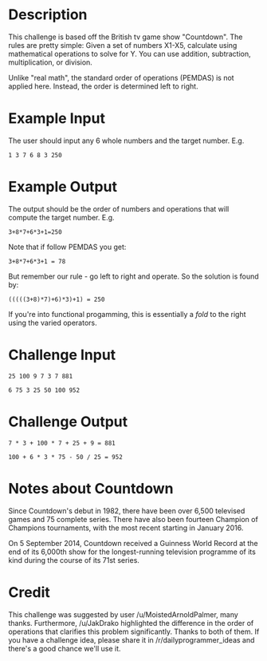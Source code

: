# Description

This challenge is based off the British tv game show "Countdown". The rules are pretty simple: Given a set of numbers X1-X5, calculate using mathematical operations to solve for Y. You can use addition, subtraction, multiplication, or division. 

Unlike "real math", the standard order of operations (PEMDAS) is not applied here. Instead, the order is determined left to right. 

# Example Input

The user should input any 6 whole numbers and the target number. E.g.

    1 3 7 6 8 3 250

# Example Output

The output should be the order of numbers and operations that will compute the target number. E.g.

    3+8*7+6*3+1=250
	
Note that if follow PEMDAS you get:

	3+8*7+6*3+1 = 78

But remember our rule - go left to right and operate. So the solution is found by:

	(((((3+8)*7)+6)*3)+1) = 250

If you're into functional progamming, this is essentially a *fold* to the right using the varied operators. 
	
# Challenge Input

	25 100 9 7 3 7 881
	
	6 75 3 25 50 100 952

# Challenge Output

	7 * 3 + 100 * 7 + 25 + 9 = 881
	
	100 + 6 * 3 * 75 - 50 / 25 = 952
	
# Notes about Countdown

Since Countdown's debut in 1982, there have been over 6,500 televised games and 75 complete series. There have also been fourteen Champion of Champions tournaments, with the most recent starting in January 2016.

On 5 September 2014, Countdown received a Guinness World Record at the end of its 6,000th show for the longest-running television programme of its kind during the course of its 71st series.

# Credit

This challenge was suggested by user /u/MoistedArnoldPalmer, many thanks. Furthermore, /u/JakDrako highlighted the difference in the order of operations that clarifies this problem significantly. Thanks to both of them. If you have a challenge idea, please share it in /r/dailyprogrammer_ideas and there's a good chance we'll use it. 